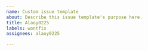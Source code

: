 ```yaml
---
name: Custom issue template
about: Describe this issue template's purpose here.
title: Alaoy0225
labels: wontfix
assignees: alaoy0225

---
```



